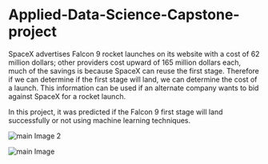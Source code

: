 # Applied-Data-Science-Capstone-project

SpaceX advertises Falcon 9 rocket launches on its website with a cost of 62 million dollars; other providers cost upward of 165 million dollars each, much of the savings is because SpaceX can reuse the first stage. Therefore if we can determine if the first stage will land, we can determine the cost of a launch. This information can be used if an alternate company wants to bid against SpaceX for a rocket launch.

In this project, it was predicted if the Falcon 9 first stage will land successfully or not using machine learning techniques.

![main Image 2](https://user-images.githubusercontent.com/69073063/137774640-9432c7e9-656c-4948-bc27-e67034ea4c54.png)

![main Image](https://user-images.githubusercontent.com/69073063/137773594-09e277b4-ea1e-4c96-bbe5-368d4c02ff5f.png)

